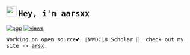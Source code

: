 ## <image src="https://em-content.zobj.net/source/microsoft-teams/363/waving-hand_1f44b.png" height="27px"> <samp> Hey, i'm aarsxx </samp>

[![pgp](https://img.shields.io/badge/pgp-BF531245D2708044-313131?style=flat&labelColor=545454&color=313131)](https://github.com/aarsxx.gpg)  [![views](https://komarev.com/ghpvc/?username=aarsxx&style=flat&color=313131&label=views&abbreviated=true)](https://github.com/aarsxx)

<samp>Working on open source💕. WWDC18 Scholar 🚀. check out my site -> <a href="https://www.arsx.xyz">arsx</a>.</samp>

<!--![Keybase BTC](https://img.shields.io/keybase/btc/andikaleonardo)-->


